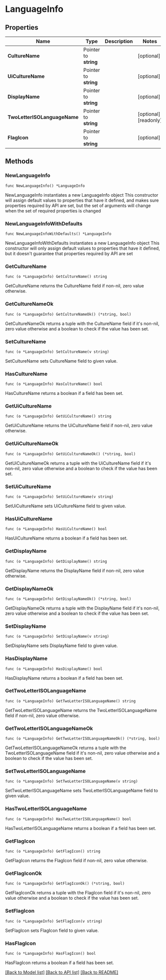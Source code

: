 # LanguageInfo

## Properties

Name | Type | Description | Notes
------------ | ------------- | ------------- | -------------
**CultureName** | Pointer to **string** |  | [optional] 
**UiCultureName** | Pointer to **string** |  | [optional] 
**DisplayName** | Pointer to **string** |  | [optional] 
**TwoLetterISOLanguageName** | Pointer to **string** |  | [optional] [readonly] 
**FlagIcon** | Pointer to **string** |  | [optional] 

## Methods

### NewLanguageInfo

`func NewLanguageInfo() *LanguageInfo`

NewLanguageInfo instantiates a new LanguageInfo object
This constructor will assign default values to properties that have it defined,
and makes sure properties required by API are set, but the set of arguments
will change when the set of required properties is changed

### NewLanguageInfoWithDefaults

`func NewLanguageInfoWithDefaults() *LanguageInfo`

NewLanguageInfoWithDefaults instantiates a new LanguageInfo object
This constructor will only assign default values to properties that have it defined,
but it doesn't guarantee that properties required by API are set

### GetCultureName

`func (o *LanguageInfo) GetCultureName() string`

GetCultureName returns the CultureName field if non-nil, zero value otherwise.

### GetCultureNameOk

`func (o *LanguageInfo) GetCultureNameOk() (*string, bool)`

GetCultureNameOk returns a tuple with the CultureName field if it's non-nil, zero value otherwise
and a boolean to check if the value has been set.

### SetCultureName

`func (o *LanguageInfo) SetCultureName(v string)`

SetCultureName sets CultureName field to given value.

### HasCultureName

`func (o *LanguageInfo) HasCultureName() bool`

HasCultureName returns a boolean if a field has been set.

### GetUiCultureName

`func (o *LanguageInfo) GetUiCultureName() string`

GetUiCultureName returns the UiCultureName field if non-nil, zero value otherwise.

### GetUiCultureNameOk

`func (o *LanguageInfo) GetUiCultureNameOk() (*string, bool)`

GetUiCultureNameOk returns a tuple with the UiCultureName field if it's non-nil, zero value otherwise
and a boolean to check if the value has been set.

### SetUiCultureName

`func (o *LanguageInfo) SetUiCultureName(v string)`

SetUiCultureName sets UiCultureName field to given value.

### HasUiCultureName

`func (o *LanguageInfo) HasUiCultureName() bool`

HasUiCultureName returns a boolean if a field has been set.

### GetDisplayName

`func (o *LanguageInfo) GetDisplayName() string`

GetDisplayName returns the DisplayName field if non-nil, zero value otherwise.

### GetDisplayNameOk

`func (o *LanguageInfo) GetDisplayNameOk() (*string, bool)`

GetDisplayNameOk returns a tuple with the DisplayName field if it's non-nil, zero value otherwise
and a boolean to check if the value has been set.

### SetDisplayName

`func (o *LanguageInfo) SetDisplayName(v string)`

SetDisplayName sets DisplayName field to given value.

### HasDisplayName

`func (o *LanguageInfo) HasDisplayName() bool`

HasDisplayName returns a boolean if a field has been set.

### GetTwoLetterISOLanguageName

`func (o *LanguageInfo) GetTwoLetterISOLanguageName() string`

GetTwoLetterISOLanguageName returns the TwoLetterISOLanguageName field if non-nil, zero value otherwise.

### GetTwoLetterISOLanguageNameOk

`func (o *LanguageInfo) GetTwoLetterISOLanguageNameOk() (*string, bool)`

GetTwoLetterISOLanguageNameOk returns a tuple with the TwoLetterISOLanguageName field if it's non-nil, zero value otherwise
and a boolean to check if the value has been set.

### SetTwoLetterISOLanguageName

`func (o *LanguageInfo) SetTwoLetterISOLanguageName(v string)`

SetTwoLetterISOLanguageName sets TwoLetterISOLanguageName field to given value.

### HasTwoLetterISOLanguageName

`func (o *LanguageInfo) HasTwoLetterISOLanguageName() bool`

HasTwoLetterISOLanguageName returns a boolean if a field has been set.

### GetFlagIcon

`func (o *LanguageInfo) GetFlagIcon() string`

GetFlagIcon returns the FlagIcon field if non-nil, zero value otherwise.

### GetFlagIconOk

`func (o *LanguageInfo) GetFlagIconOk() (*string, bool)`

GetFlagIconOk returns a tuple with the FlagIcon field if it's non-nil, zero value otherwise
and a boolean to check if the value has been set.

### SetFlagIcon

`func (o *LanguageInfo) SetFlagIcon(v string)`

SetFlagIcon sets FlagIcon field to given value.

### HasFlagIcon

`func (o *LanguageInfo) HasFlagIcon() bool`

HasFlagIcon returns a boolean if a field has been set.


[[Back to Model list]](../README.md#documentation-for-models) [[Back to API list]](../README.md#documentation-for-api-endpoints) [[Back to README]](../README.md)


